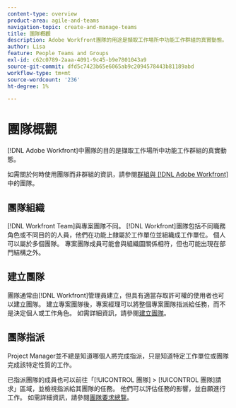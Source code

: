 ```yaml
---
content-type: overview
product-area: agile-and-teams
navigation-topic: create-and-manage-teams
title: 團隊概觀
description: Adobe Workfront團隊的用途是擷取工作場所中功能工作群組的真實動態。
author: Lisa
feature: People Teams and Groups
exl-id: c62c0789-2aaa-4091-9c45-b9e7801043a9
source-git-commit: dfd5c7423b65e6065ab9c2094578443b81189abd
workflow-type: tm+mt
source-wordcount: '236'
ht-degree: 1%

---
```


# 團隊概觀

<!-- Audited: 01/2024 -->

[!DNL Adobe Workfront]中團隊的目的是擷取工作場所中功能工作群組的真實動態。

如需關於何時使用團隊而非群組的資訊，請參閱[群組與 [!DNL Adobe Workfront]](../../people-teams-and-groups/work-with-groups-and-teams/understanding-differences-and-similarities-between-groups-and-teams.md)中的團隊。

## 團隊組織

[!DNL Workfront Team]與專案團隊不同。 [!DNL Workfront]團隊包括不同職務角色或不同目的的人員，他們在功能上隸屬於工作單位並組織成工作單位。 個人可以屬於多個團隊。 專案團隊成員可能會與組織圖關係相符，但也可能出現在部門結構之外。

## 建立團隊

團隊通常由[!DNL Workfront]管理員建立，但具有適當存取許可權的使用者也可以建立團隊。 建立專案團隊後，專案經理可以將整個專案團隊指派給任務，而不是決定個人或工作角色。 如需詳細資訊，請參閱[建立團隊](/help/quicksilver/people-teams-and-groups/create-and-manage-teams/create-a-team.md)。

## 團隊指派

Project Manager並不總是知道哪個人將完成指派，只是知道特定工作單位或團隊完成該特定性質的工作。

已指派團隊的成員也可以前往「[!UICONTROL 團隊] > [!UICONTROL 團隊]請求」區域，並檢視指派給其團隊的任務。 他們可以評估任務的影響，並自願進行工作。 如需詳細資訊，請參閱[團隊要求總覽](/help/quicksilver/people-teams-and-groups/work-with-team-requests/team-requests-overview.md)。
